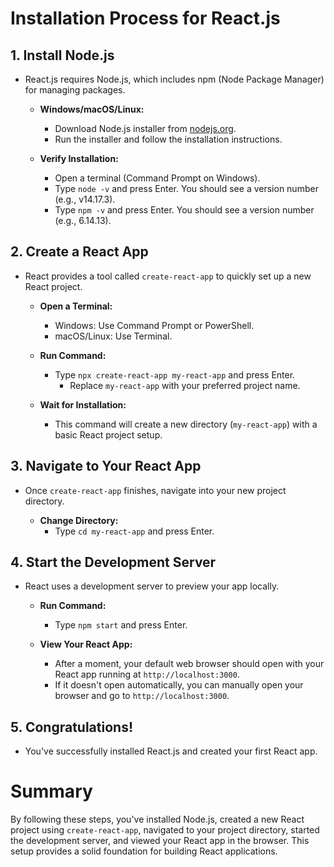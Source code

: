 # Installation Process for React.js

## 1. **Install Node.js**

- React.js requires Node.js, which includes npm (Node Package Manager) for managing packages.

   - **Windows/macOS/Linux:**
     - Download Node.js installer from [nodejs.org](https://nodejs.org/).
     - Run the installer and follow the installation instructions.

   - **Verify Installation:**
     - Open a terminal (Command Prompt on Windows).
     - Type `node -v` and press Enter. You should see a version number (e.g., v14.17.3).
     - Type `npm -v` and press Enter. You should see a version number (e.g., 6.14.13).

## 2. **Create a React App**

- React provides a tool called `create-react-app` to quickly set up a new React project.

   - **Open a Terminal:**
     - Windows: Use Command Prompt or PowerShell.
     - macOS/Linux: Use Terminal.

   - **Run Command:**
     - Type `npx create-react-app my-react-app` and press Enter.
       - Replace `my-react-app` with your preferred project name.

   - **Wait for Installation:**
     - This command will create a new directory (`my-react-app`) with a basic React project setup.

## 3. **Navigate to Your React App**

- Once `create-react-app` finishes, navigate into your new project directory.

   - **Change Directory:**
     - Type `cd my-react-app` and press Enter.

## 4. **Start the Development Server**

- React uses a development server to preview your app locally.

   - **Run Command:**
     - Type `npm start` and press Enter.

   - **View Your React App:**
     - After a moment, your default web browser should open with your React app running at `http://localhost:3000`.
     - If it doesn't open automatically, you can manually open your browser and go to `http://localhost:3000`.

## 5. **Congratulations!**

- You've successfully installed React.js and created your first React app.

# Summary

By following these steps, you've installed Node.js, created a new React project using `create-react-app`, navigated to your project directory, started the development server, and viewed your React app in the browser. This setup provides a solid foundation for building React applications.
